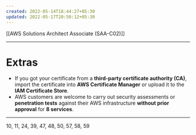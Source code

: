 ```yaml
---
created: 2022-05-14T18:44:27+05:30
updated: 2022-05-17T20:50:12+05:30
---
```

[[AWS Solutions Architect Associate (SAA-C02)]]

---
# Extras
- If you got your certificate from a **third-party certificate authority (CA)**, import the certificate into **AWS Certificate Manager** or upload it to the **IAM Certificate Store**.
- AWS customers are welcome to carry out security assessments or **penetration tests** against their AWS infrastructure **without prior approval** for **8 services**.

---
10, 11, 24, 39, 47, 48, 50, 57, 58, 59